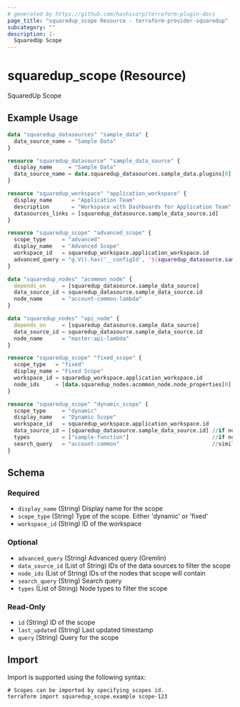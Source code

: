 ```yaml
---
# generated by https://github.com/hashicorp/terraform-plugin-docs
page_title: "squaredup_scope Resource - terraform-provider-squaredup"
subcategory: ""
description: |-
  SquaredUp Scope
---
```


# squaredup_scope (Resource)

SquaredUp Scope

## Example Usage

```terraform
data "squaredup_datasources" "sample_data" {
  data_source_name = "Sample Data"
}

resource "squaredup_datasource" "sample_data_source" {
  display_name     = "Sample Data"
  data_source_name = data.squaredup_datasources.sample_data.plugins[0].display_name
}

resource "squaredup_workspace" "application_workspace" {
  display_name      = "Application Team"
  description       = "Workspace with Dashboards for Application Team"
  datasources_links = [squaredup_datasource.sample_data_source.id]
}

resource "squaredup_scope" "advanced_scope" {
  scope_type     = "advanced"
  display_name   = "Advanced Scope"
  workspace_id   = squaredup_workspace.application_workspace.id
  advanced_query = "g.V().has('__configId', '${squaredup_datasource.sample_data_source.id}').has('sourceId', 'sample-server-2')" //any gremlin query
}

data "squaredup_nodes" "acommon_node" {
  depends_on     = [squaredup_datasource.sample_data_source]
  data_source_id = squaredup_datasource.sample_data_source.id
  node_name      = "account-common-lambda"
}

data "squaredup_nodes" "api_node" {
  depends_on     = [squaredup_datasource.sample_data_source]
  data_source_id = squaredup_datasource.sample_data_source.id
  node_name      = "master-api-lambda"
}

resource "squaredup_scope" "fixed_scope" {
  scope_type   = "fixed"
  display_name = "Fixed Scope"
  workspace_id = squaredup_workspace.application_workspace.id
  node_ids     = [data.squaredup_nodes.acommon_node.node_properties[0].id, data.squaredup_nodes.api_node.node_properties[0].id]
}

resource "squaredup_scope" "dynamic_scope" {
  scope_type     = "dynamic"
  display_name   = "Dynamic Scope"
  workspace_id   = squaredup_workspace.application_workspace.id
  data_source_id = [squaredup_datasource.sample_data_source.id] //if no data source is provided, it will search within all
  types          = ["sample-function"]                          //if no type is provided, it will search within all
  search_query   = "account-common"                             //similar to search bar
}
```

<!-- schema generated by tfplugindocs -->
## Schema

### Required

- `display_name` (String) Display name for the scope
- `scope_type` (String) Type of the scope. Either 'dynamic' or 'fixed'
- `workspace_id` (String) ID of the workspace

### Optional

- `advanced_query` (String) Advanced query (Gremlin)
- `data_source_id` (List of String) IDs of the data sources to filter the scope
- `node_ids` (List of String) IDs of the nodes that scope will contain
- `search_query` (String) Search query
- `types` (List of String) Node types to filter the scope

### Read-Only

- `id` (String) ID of the scope
- `last_updated` (String) Last updated timestamp
- `query` (String) Query for the scope

## Import

Import is supported using the following syntax:

```shell
# Scopes can be imported by specifying scopes id.
terraform import squaredup_scope.example scope-123
```
